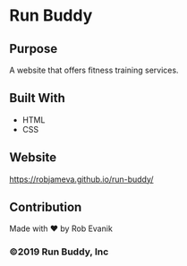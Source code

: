 # Run Buddy

## Purpose
A website that offers fitness training services.

## Built With
* HTML
* CSS

## Website
https://robjameva.github.io/run-buddy/

## Contribution
Made with ❤️ by Rob Evanik

### ©️2019 Run Buddy, Inc 
